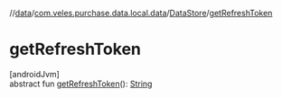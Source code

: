 //[data](../../../index.md)/[com.veles.purchase.data.local.data](../index.md)/[DataStore](index.md)/[getRefreshToken](get-refresh-token.md)

# getRefreshToken

[androidJvm]\
abstract fun [getRefreshToken](get-refresh-token.md)(): [String](https://kotlinlang.org/api/latest/jvm/stdlib/kotlin/-string/index.html)
